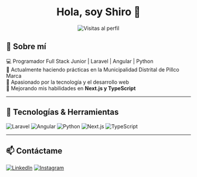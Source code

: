 <h1 align="center">Hola, soy Shiro 👋</h1>
<p align="center">
  <img src="https://komarev.com/ghpvc/?username=tuusuario&label=Visitas%20al%20perfil&color=blue&style=flat" alt="Visitas al perfil" />
</p>

## 🚀 Sobre mí  
💻 Programador Full Stack Junior | Laravel | Angular | Python  
📍 Actualmente haciendo prácticas en la Municipalidad Distrital de Pillco Marca  
🎯 Apasionado por la tecnología y el desarrollo web  
📖 Mejorando mis habilidades en **Next.js y TypeScript**  

---

## 🔧 Tecnologías & Herramientas  
![Laravel](https://img.shields.io/badge/Laravel-F55247?style=flat&logo=laravel&logoColor=white)
![Angular](https://img.shields.io/badge/Angular-DD0031?style=flat&logo=angular&logoColor=white)
![Python](https://img.shields.io/badge/Python-3776AB?style=flat&logo=python&logoColor=white)
![Next.js](https://img.shields.io/badge/Next.js-000000?style=flat&logo=nextdotjs&logoColor=white)
![TypeScript](https://img.shields.io/badge/TypeScript-3178C6?style=flat&logo=typescript&logoColor=white)

---

## 📫 Contáctame  
[![LinkedIn](https://img.shields.io/badge/LinkedIn-0077B5?style=flat&logo=linkedin&logoColor=white)](https://www.linkedin.com/in/pier-garcia-r-859a4b1bb/)
[![Instagram](https://img.shields.io/badge/Instagram-E4405F?style=for-the-badge&logo=instagram&logoColor=white)](https://www.instagram.com/pier.gr02/)
